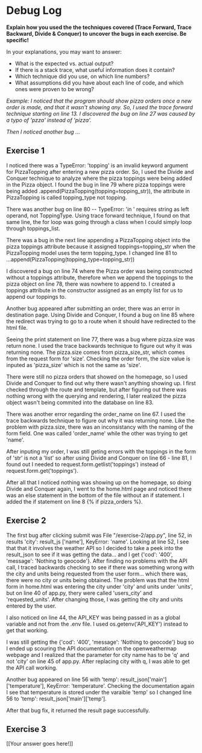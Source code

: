 # Debug Log

**Explain how you used the the techniques covered (Trace Forward, Trace Backward, Divide & Conquer) to uncover the bugs in each exercise. Be specific!**

In your explanations, you may want to answer:

- What is the expected vs. actual output?
- If there is a stack trace, what useful information does it contain?
- Which technique did you use, on which line numbers?
- What assumptions did you have about each line of code, and which ones were proven to be wrong?

_Example: I noticed that the program should show pizza orders once a new order is made, and that it wasn't showing any. So, I used the trace forward technique starting on line 13. I discovered the bug on line 27 was caused by a typo of 'pzza' instead of 'pizza'._

_Then I noticed another bug ..._

## Exercise 1

I noticed there was a TypeError: 'topping' is an invalid keyword argument for PizzaTopping after entering a new pizza order.  So, I used the Divide and Conquer technique to analyze where the pizza toppings were being added in the Pizza object.  I found the bug in line 79 where pizza toppings were being added .append(PizzaTopping(topping=topping_str)), the attribute in PizzaTopping is called topping_type not topping.

There was another bug on line 80 -- TypeError: 'in <string>' requires string as left operand, not ToppingType.  Using trace forward technique, I found on that same line, the for loop was going through a class when I could simply loop through toppings_list.

There was a bug in the next line appending a PizzaTopping object into the pizza toppings attribute because it assigned toppings=topping_str when the PizzaTopping model uses the term topping_type.  I changed line 81 to ...append(PizzaTopping(topping_type=topping_str))

I discovered a bug on line 74 where the Pizza order was being constructed without a toppings attribute, therefore when we append the toppings to the pizza object on line 78, there was nowhere to append to.  I created a toppings attribute in the constructor assigned as an empty list for us to append our toppings to.

Another bug appeared after submitting an order, there was an error in destination page.  Using Divide and Conquer, I found a bug on line 85 where the redirect was trying to go to a route when it should have redirected to the html file.

Seeing the print statement on line 77, there was a bug where pizza.size was return none.  I used the trace backwards technique to figure out why it was returning none. The pizza.size comes from pizza_size_str, which comes from the request form for 'size'.  Checking the order form, the size value is inputed as 'pizza_size' which is not the same as 'size'.

There were still no pizza orders that showed on the homepage, so I used Divide and Conquer to find out why there wasn't anything showing up.  I first checked through the route and template, but after figuring out there was nothing wrong with the querying and rendering, I later realized the pizza object wasn't being commited into the database on line 83.

There was another error regarding the order_name on line 67. I used the trace backwards technique to figure out why it was returning none. Like the problem with pizza.size, there was an inconsistancy with the naming of the form field.  One was called 'order_name' while the other was trying to get 'name'.

After inputing my order, I was still geting errors with the toppings in the form of 'str' is not a 'list' so after using Divide and Conquer on line 66 - line 81, I found out I needed to request.form.getlist('toppings') instead of request.form.get('toppings').

After all that I noticed nothing was showing up on the homepage, so doing Divide and Conquer again, I went to the home.html page and noticed there was an else statement in the bottom of the file without an if statement.  I added the if statement on line 8 {% if pizza_orders %}.

## Exercise 2

The first bug after clicking submit was File "/exercise-2/app.py", line 52, in results 'city': result_js ['name'], KeyError: 'name'.  Looking at line 52, I see that that it involves the weather API so I decided to take a peek into the result_json to see if it was getting the data... and I get {'cod': '400', 'message': 'Nothing to geocode'}.  After finding no problems with the API call, I traced backwards checking to see if there was something wrong with the city and units being requested from the user form... which there was, there were no city or units being obtained.  The problem was that the html form in home.html was entering the city under 'city' and units under 'units', but on line 40 of app.py, thery were called 'users_city' and 'requested_units'.  After changing those, I was getting the city and units entered by the user.

I also noticed on line 44, the API_KEY was being passed in as a global variable and not from the .env file.  I used os.getenv('API_KEY') instead to get that working.

I was still getting the {'cod': '400', 'message': 'Nothing to geocode'} bug so I ended up scouring the API documentation on the openweathermap webpage and I realized that the parameter for city name has to be 'q' and not 'city' on line 45 of app.py.  After replacing city with q, I was able to get the API call working.

Another bug appeared on line 56 with 'temp': result_json['main']['temperature'], KeyError: 'temperature'.  Checking the documentation again I see that temperature is stored under the varaible 'temp' so I changed line 56 to 'temp': result_json['main']['temp'].

After that bug fix, it returned the result page successfully.

## Exercise 3

[[Your answer goes here!]]
